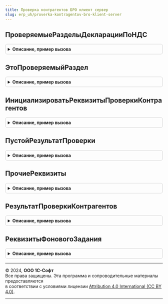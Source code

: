 ```yaml
---
title: Проверка контрагентов БРО клиент сервер
slug: erp_uh/proverka-kontragentov-bro-klient-server
---
```



## ПроверяемыеРазделыДекларацииПоНДС
<details style="margin: 1em 0; padding: 0.5em; border: 1px solid #ccc; border-radius: 6px;">

<summary style="font-weight: bold; cursor: pointer;">Описание, пример вызова</summary>

```bsl

Функция ПроверяемыеРазделыДекларацииПоНДС() Экспорт
```

Пример вызова
```bsl
Результат = ПроверкаКонтрагентовБРОКлиентСервер.ПроверяемыеРазделыДекларацииПоНДС() 
```
</details>

## ЭтоПроверяемыйРаздел
<details style="margin: 1em 0; padding: 0.5em; border: 1px solid #ccc; border-radius: 6px;">

<summary style="font-weight: bold; cursor: pointer;">Описание, пример вызова</summary>

```bsl

Функция ЭтоПроверяемыйРаздел(ИмяРаздела) Экспорт
```

Пример вызова
```bsl
Результат = ПроверкаКонтрагентовБРОКлиентСервер.ЭтоПроверяемыйРаздел(ИмяРаздела) 
```
</details>

## ИнициализироватьРеквизитыПроверкиКонтрагентов
<details style="margin: 1em 0; padding: 0.5em; border: 1px solid #ccc; border-radius: 6px;">

<summary style="font-weight: bold; cursor: pointer;">Описание, пример вызова</summary>

```bsl

Процедура ИнициализироватьРеквизитыПроверкиКонтрагентов(Форма, ЭтоДекларацияПоНДС = Истина) Экспорт
```

Пример вызова
```bsl
ПроверкаКонтрагентовБРОКлиентСервер.ИнициализироватьРеквизитыПроверкиКонтрагентов(Форма, ЭтоДекларацияПоНДС);
```
</details>

## ПустойРезультатПроверки
<details style="margin: 1em 0; padding: 0.5em; border: 1px solid #ccc; border-radius: 6px;">

<summary style="font-weight: bold; cursor: pointer;">Описание, пример вызова</summary>

```bsl

Функция ПустойРезультатПроверки() Экспорт
```

Пример вызова
```bsl
Результат = ПроверкаКонтрагентовБРОКлиентСервер.ПустойРезультатПроверки() 
```
</details>

## ПрочиеРеквизиты
<details style="margin: 1em 0; padding: 0.5em; border: 1px solid #ccc; border-radius: 6px;">

<summary style="font-weight: bold; cursor: pointer;">Описание, пример вызова</summary>

```bsl

Функция ПрочиеРеквизиты(ЭтоДекларацияПоНДС) Экспорт
```

Пример вызова
```bsl
Результат = ПроверкаКонтрагентовБРОКлиентСервер.ПрочиеРеквизиты(ЭтоДекларацияПоНДС) 
```
</details>

## РезультатПроверкиКонтрагентов
<details style="margin: 1em 0; padding: 0.5em; border: 1px solid #ccc; border-radius: 6px;">

<summary style="font-weight: bold; cursor: pointer;">Описание, пример вызова</summary>

```bsl

Функция РезультатПроверкиКонтрагентов(Форма) Экспорт
```

Пример вызова
```bsl
Результат = ПроверкаКонтрагентовБРОКлиентСервер.РезультатПроверкиКонтрагентов(Форма) 
```
</details>

## РеквизитыФоновогоЗадания
<details style="margin: 1em 0; padding: 0.5em; border: 1px solid #ccc; border-radius: 6px;">

<summary style="font-weight: bold; cursor: pointer;">Описание, пример вызова</summary>

```bsl

Функция РеквизитыФоновогоЗадания() Экспорт
```

Пример вызова
```bsl
Результат = ПроверкаКонтрагентовБРОКлиентСервер.РеквизитыФоновогоЗадания());
```
</details>

---

© 2024, **ООО 1С-Софт**  
Все права защищены. Эта программа и сопроводительные материалы предоставляются  
в соответствии с условиями лицензии [Attribution 4.0 International (CC BY 4.0)](https://creativecommons.org/licenses/by/4.0/legalcode).

---
